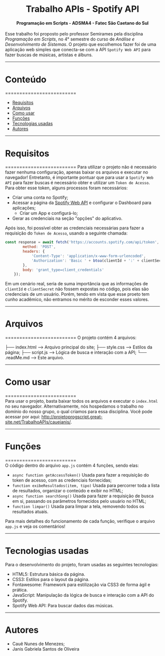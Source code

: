 <h1 align='center'>Trabalho APIs - Spotify API</h1>
<h4 align='center'>Programação em Scripts - ADSMA4 - Fatec São Caetano do Sul</h4>

Esse trabalho foi proposto pelo professor Semirames pela disciplina _Programação em Scripts_, no 4° semestre do curso de _Análise e Desenvolvimento de Sistemas_. O projeto que escolhemos fazer foi de uma aplicação web simples que conecta-se com a API `Spotify Web API` para fazer buscas de músicas, artistas e álbuns.

------------  

# Conteúdo
=========================

* [Requisitos](#requisitos)
* [Arquivos](#arquivos)
* [Como usar](#como-usar)
* [Funções](#funções)
* [Tecnologias usadas ](#tecnologias-usadas )
* [Autores](#autores)

--------------

# Requisitos
=========================
Para utilizar o projeto não é necessário fazer nenhuma configuração, apenas baixar os arquivos e executar no navegador!
Entretanto, é importante pontuar que para usar a `Spotify Web API` para fazer buscas é necessário obter e utilizar um `Token de Acesso`. Para obter esse token, alguns processos foram necessários:
* Criar uma conta no Spotify;
* Acessar a página da [Spotify Web API](https://developer.spotify.com/documentation/web-api) e configurar o Dashboard para aplicações;
  * Criar um App e configurá-lo;
* Gerar as credenciais na seção "opções" do aplicativo.

Após isso, foi possível obter as credenciais necessárias para fazer a requisição do `Token de Acesso`, usando a seguinte chamada:
``` javascript
const response = await fetch('https://accounts.spotify.com/api/token', {
        method: 'POST',
        headers: {
            'Content-Type': 'application/x-www-form-urlencoded', 
            'Authorization': 'Basic ' + btoa(clientId + ':' + clientSecret) 
        },
        body: 'grant_type=client_credentials' 
    });
```
Em um cenário real, seria de suma importância que as informações de `clientId` e `clientSecret` não fossem expostas no código, pois elas são credenciais de um usuário. Porém, tendo em vista que esse proeto tem cunho acadêmico, não entramos no mérito de esconder esses valores.


--------------

# Arquivos
=========================
O projeto contém 4 arquivos:

├── index.html --> Arquivo principal do site;
├── style.css --> Estilos da página;
├── script.js  --> Lógica de busca e interação com a API;
└── .readMe.md -->  Este arquivo.


--------------

# Como usar
=========================  
Para usar o projeto, basta baixar todos os arquivos e executar o `index.html` no seu navegador.
Alternativamente, nós hospedamos o trabalho no domínio do nosso grupo, o qual criamos para essa disciplina. Você pode acessar por aqui: http://projetoprogscript.great-site.net/TrabalhoAPIs/cauejanis/.

--------------  

# Funções
=========================  
O código dentro do arquivo `app.js` contém 4 funções, sendo elas:
- `async function getAccessToken()`
Usada para fazer a requisição do token de acesso, com as credenciais fornecidas;
- `function exibeResultados(item, tipo)`
Usada para percorrer toda a lista de resultados, organizar o conteúdo e exibir no HTML;
- `async function searchSong()`
Usada para fazer a requisição de busca em si, passando os parâmetros fornecidos pelo usuário no HTML;
- `function limpar()`
Usada para limpar a tela, removendo todos os resultados atuais.

Para mais detalhes do funcionamento de cada função, verifique o arquivo `app.js` e veja os comentários! 

--------------  

# Tecnologias usadas  
Para o desenvolvimento do projeto, foram usadas as seguintes tecnologias:
* HTML5: Estrutura básica da página.
* CSS3: Estilos para o layout da página.
* Fontawesome: Framework para estilização via CSS3 de forma ágil e prática.
* JavaScript: Manipulação da lógica de busca e interação com a API do Spotify.
* Spotify Web API: Para buscar dados das músicas.

--------------


# Autores
- Cauê Nunes de Menezes;
- Janis Gabriela Santos de Oliveira


